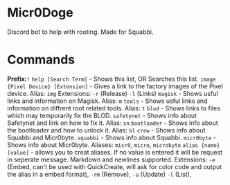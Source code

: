 # Micr0Doge
Discord bot to help with rooting. Made for Squabbi.

# Commands
**Prefix:**`!`
`help [Search Term]` - Shows this list, OR Searches this list.
`image {Pixel Device} [Extension]` - Gives a link to the factory images of the Pixel device. Alias: `img` Extensions: `-r` (Release) `-l` (Links)
`magisk` - Shows usful links and information on Magisk. Alias: `m`
`tools` - Shows usful links and information on diffrent root related tools. Alias: `t`
`blod` - Shows links to files which may temporarily fix the BLOD.
`safetynet` - Shows info about Safetynet and link on how to fix it. Alias: `sn`
`bootloader` - Shows info about the bootloader and how to unlock it. Alias: `bl`
`crew` - Shows info about Squabbi and Micr0byte.
`squabbi` - Shows info about Squabbi.
`micr0byte` - Shows info about Micr0byte. Aliases: `micr0`, `micro`, `microbyte`
`alias {name} [value]` - allows you to creat aliases. If no value is entered it will be request in seperate message. Markdown and newlines supported. Extensions: `-e` (Embed, can't be used with QuickCreate, will ask for color code and output the alias in a embed format), `-rm` (Remove), `-u` (Update) `-l` (List),
